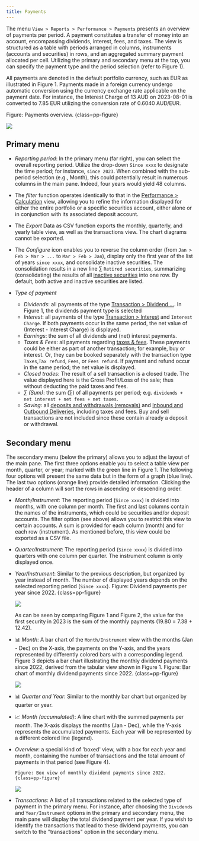```yaml
---
title: Payments
---
```


The menu `View > Reports > Performance > Payments` presents an overview of payments per period. A payment constitutes a transfer of money into an account, encompassing dividends, interest, fees, and taxes. The view is structured as a table with periods arranged in columns, instruments (accounts and securities) in rows, and an aggregated summary payment allocated per cell. Utilizing the primary and secondary menu at the top, you can specify the payment type and the period selection (refer to Figure 1).

All payments are denoted in the default portfolio currency, such as EUR as illustrated in Figure 1. Payments made in a foreign currency undergo automatic conversion using the currency exchange rate applicable on the payment date. For instance, the Interest Charge of 13 AUD on 2023-08-01 is converted to 7.85 EUR utilizing the conversion rate of 0.6040 AUD/EUR.

Figure: Payments overview. {class=pp-figure}

![](./images/payments-overview.svg)

## Primary menu

- *Reporting period*: In the primary menu (far right), you can select the overall reporting period. Utilize the drop-down `Since xxxx` to designate the time period; for instance, `since 2023`. When combined with the sub-period selection (e.g., Month), this could potentially result in numerous columns in the main pane. Indeed, four years would yield 48 columns.

- The *filter* function operates identically to that in the [Performance > Calculation](./calculation.md#main-pane) view, allowing you to refine the information displayed for either the entire portfolio or a specific securities account, either alone or in conjunction with its associated deposit account.

- The *Export* Data as CSV function exports the monthly, quarterly, and yearly table view, as well as the transactions view. The chart diagrams cannot be exported.

- The *Configure* icon enables you to reverse the column order (from `Jan > Feb > Mar > ...` to `Mar > Feb > Jan`), display only the first year of the list of years `since xxxx`, and consolidate inactive securities. The consolidation results in a new line &sum; `Retired securities`, summarizing (consolidating) the results of all [inactive securities](../../../file/new.md#security-master-data) into one row. By default, both active and inactive securities are listed.

- *Type of payment*

    - *Dividends*: all payments of the type [Transaction > Dividend ...](../../../transaction/dividend.md). In Figure 1, the dividends payment type is selected
    - *Interest*: all payments of the type [Transaction > Interest](../../../transaction/interest.md) and `Interest Charge`. If both payments occur in the same period, the net value of (Interest - Interest Charge) is displayed.
    - *Earnings*: the sum of all dividends and (net) interest payments.
    - *Taxes & Fees*: all payments regarding [taxes & fees](../../../transaction/fees-taxes.md). These payments could be either as part of another transaction; for example, buy or interest. Or, they can be booked separately with the transaction type `Taxes`,`Tax refund`, `Fees`, or `Fees refund`. If payment and refund occur in the same period; the net value is displayed.
    - *Closed trades*: The result of a sell transaction is a closed trade. The value displayed here is the Gross Profit/Loss of the sale; thus without deducting the paid taxes and fees. 
    - *&sum; (Sum)*: the sum (&sum;) of all payments per period; e.g. `dividends + net interest + net fees + net taxes`.
    - *Saving*: all [deposits and withdrawals (removals)](../../../transaction/deposit-removal.md) and [Inbound and Outbound Deliveries](../../../transaction/delivery.md), including taxes and fees. Buy and sell transactions are not included since these contain already a deposit or withdrawal.

## Secondary menu

The secondary menu (below the primary) allows you to adjust the layout of the main pane. The first three options enable you to select a table view per month, quarter, or year; marked with the green line in Figure 1. The following four options will present the same data but in the form of a graph (blue line). The last two options (orange line) provide detailed information. Clicking the header of a column will sort the rows in ascending or descending order.

- *Month/Instrument*: The reporting period (`Since xxxx`) is divided into months, with one column per month. The first and last columns contain the names of the instruments, which could be securities and/or deposit accounts. The filter option (see above) allows you to restrict this view to certain accounts. A sum is provided for each column (month) and for each row (instrument). As mentioned before, this view could be exported as a CSV file.
- *Quarter/Instrument*: The reporting period (`Since xxxx`) is divided into quarters with one column per quarter. The instrument column is only displayed once.
- *Year/Instrument*: Similar to the previous description, but organized by year instead of month. The number of displayed years depends on the selected reporting period (`Since xxxx`).
    Figure: Dividend payments per year since 2022. {class=pp-figure}

    ![](./images/payments-dividend-year-since-2022.png)

    As can be seen by comparing Figure 1 and Figure 2, the value for the first security in 2023 is the sum of the monthly payments (19.80 = 7.38 + 12.42).

- :bar_chart: *Month*: A bar chart of the `Month/Instrument` view with the months (Jan - Dec) on the X-axis, the payments on the Y-axis, and the years represented by differently colored bars with a corresponding legend. Figure 3 depicts a bar chart illustrating the monthly dividend payments since 2022, derived from the tabular view shown in Figure 1.
    Figure: Bar chart of monthly dividend payments since 2022. {class=pp-figure}

    ![](./images/payments-dividend-month-chart.png)


- :bar_chart: *Quarter and Year*: Similar to the monthly bar chart but organized by quarter or year.
- :chart_with_upwards_trend: *Month (accumulated)*: A line chart with the summed payments per month. The X-axis displays the months (Jan - Dec), while the Y-axis represents the accumulated payments. Each year will be represented by a different colored line (legend).
- *Overview*: a special kind of 'boxed' view, with a box for each year and month, containing the number of transactions and the total amount of payments in that period (see Figure 4).

      Figure: Box view of monthly dividend payments since 2022. {class=pp-figure}

    ![](./images/payments-dividend-box-view-since-2022.png)

- *Transactions*: A list of all transactions related to the selected type of payment in the primary menu. For instance, after choosing the `Dividends` and `Year/Instrument` options in the primary and secondary menu, the main pane will display the total dividend payment per year. If you wish to identify the transactions that lead to these dividend payments, you can switch to the "transactions" option in the secondary menu.
